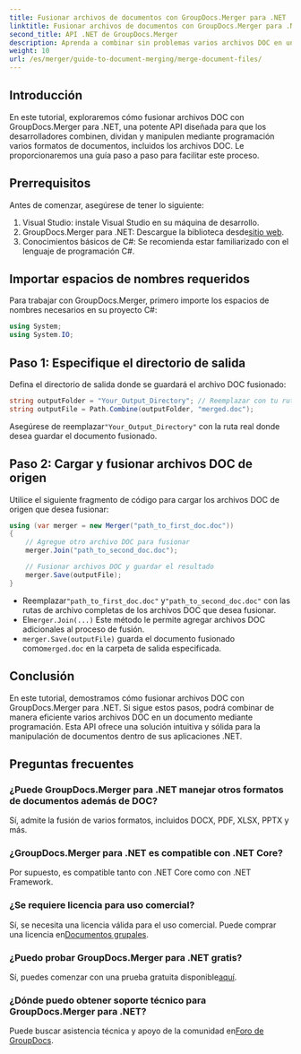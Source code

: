 ```yaml
---
title: Fusionar archivos de documentos con GroupDocs.Merger para .NET
linktitle: Fusionar archivos de documentos con GroupDocs.Merger para .NET
second_title: API .NET de GroupDocs.Merger
description: Aprenda a combinar sin problemas varios archivos DOC en un solo documento con GroupDocs.Merger para .NET. Este completo tutorial ofrece un enfoque claro, paso a paso, que cubre los requisitos previos, los fragmentos de código y las preguntas frecuentes.
weight: 10
url: /es/merger/guide-to-document-merging/merge-document-files/
---
```

## Introducción

En este tutorial, exploraremos cómo fusionar archivos DOC con GroupDocs.Merger para .NET, una potente API diseñada para que los desarrolladores combinen, dividan y manipulen mediante programación varios formatos de documentos, incluidos los archivos DOC. Le proporcionaremos una guía paso a paso para facilitar este proceso.

## Prerrequisitos

Antes de comenzar, asegúrese de tener lo siguiente:

1. Visual Studio: instale Visual Studio en su máquina de desarrollo.
2. GroupDocs.Merger para .NET: Descargue la biblioteca desde[sitio web](https://releases.groupdocs.com/merger/net/).
3. Conocimientos básicos de C#: Se recomienda estar familiarizado con el lenguaje de programación C#.

## Importar espacios de nombres requeridos

Para trabajar con GroupDocs.Merger, primero importe los espacios de nombres necesarios en su proyecto C#:

```csharp
using System;
using System.IO;
```

## Paso 1: Especifique el directorio de salida

Defina el directorio de salida donde se guardará el archivo DOC fusionado:

```csharp
string outputFolder = "Your_Output_Directory"; // Reemplazar con tu ruta
string outputFile = Path.Combine(outputFolder, "merged.doc");
```

 Asegúrese de reemplazar`"Your_Output_Directory"` con la ruta real donde desea guardar el documento fusionado.

## Paso 2: Cargar y fusionar archivos DOC de origen

Utilice el siguiente fragmento de código para cargar los archivos DOC de origen que desea fusionar:

```csharp
using (var merger = new Merger("path_to_first_doc.doc"))
{
    // Agregue otro archivo DOC para fusionar
    merger.Join("path_to_second_doc.doc");

    // Fusionar archivos DOC y guardar el resultado
    merger.Save(outputFile);
}
```


-  Reemplazar`"path_to_first_doc.doc"` y`"path_to_second_doc.doc"` con las rutas de archivo completas de los archivos DOC que desea fusionar.
-  El`merger.Join(...)` Este método le permite agregar archivos DOC adicionales al proceso de fusión.
- `merger.Save(outputFile)` guarda el documento fusionado como`merged.doc` en la carpeta de salida especificada.

## Conclusión

En este tutorial, demostramos cómo fusionar archivos DOC con GroupDocs.Merger para .NET. Si sigue estos pasos, podrá combinar de manera eficiente varios archivos DOC en un documento mediante programación. Esta API ofrece una solución intuitiva y sólida para la manipulación de documentos dentro de sus aplicaciones .NET.

## Preguntas frecuentes

### ¿Puede GroupDocs.Merger para .NET manejar otros formatos de documentos además de DOC?

Sí, admite la fusión de varios formatos, incluidos DOCX, PDF, XLSX, PPTX y más.

### ¿GroupDocs.Merger para .NET es compatible con .NET Core?

Por supuesto, es compatible tanto con .NET Core como con .NET Framework.

### ¿Se requiere licencia para uso comercial?

 Sí, se necesita una licencia válida para el uso comercial. Puede comprar una licencia en[Documentos grupales](https://purchase.groupdocs.com/buy).

### ¿Puedo probar GroupDocs.Merger para .NET gratis?

 Sí, puedes comenzar con una prueba gratuita disponible[aquí](https://releases.groupdocs.com/).

### ¿Dónde puedo obtener soporte técnico para GroupDocs.Merger para .NET?

 Puede buscar asistencia técnica y apoyo de la comunidad en[Foro de GroupDocs](https://forum.groupdocs.com/c/merger/32).